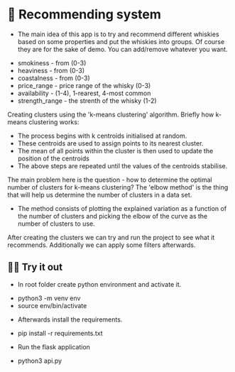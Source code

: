 # 🥃 Recommending system

- The main idea of this app is to try and recommend different whiskies based on some properties and put the whiskies into groups. Of course they are for the sake of demo. You can add/remove whatever you want.

* smokiness - from (0-3)
* heaviness - from (0-3)
* coastalness - from (0-3)
* price_range - price range of the whisky (0-3)
* availability - (1-4), 1-rearest, 4-most common
* strength_range - the strenth of the whisky (1-2)

Creating clusters using the 'k-means clustering' algorithm. Briefly how k-means clustering works:

- The process begins with k centroids initialised at random.
- These centroids are used to assign points to its nearest cluster.
- The mean of all points within the cluster is then used to update the position of the centroids
- The above steps are repeated until the values of the centroids stabilise.

The main problem here is the question - how to determine the optimal number of clusters for k-means clustering? The 'elbow method' is the thing that will help us determine the number of clusters in a data set.

- The method consists of plotting the explained variation as a function of the number of clusters and picking the elbow of the curve as the number of clusters to use.

After creating the clusters we can try and run the project to see what it recommends. Additionally we can apply some filters afterwards.

## 🕵️‍♂️ Try it out

- In root folder create python environment and activate it.

* python3 -m venv env
* source env/bin/activate

- Afterwards install the requirements.

* pip install -r requirements.txt

- Run the flask application

* python3 api.py

